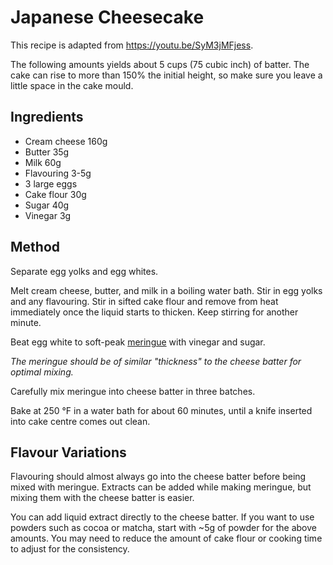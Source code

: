 # Japanese Cheesecake

This recipe is adapted from <https://youtu.be/SyM3jMFjess>.

The following amounts yields about 5 cups (75 cubic inch) of batter. The cake can rise to more than 150% the initial height, so make sure you leave a little space in the cake mould.

## Ingredients
* Cream cheese 160g
* Butter 35g
* Milk 60g
* Flavouring 3-5g
* 3 large eggs
* Cake flour 30g
* Sugar 40g
* Vinegar 3g

## Method
Separate egg yolks and egg whites.

Melt cream cheese, butter, and milk in a boiling water bath. Stir in egg yolks and any flavouring. Stir in sifted cake flour and remove from heat immediately once the liquid starts to thicken. Keep stirring for another minute.

Beat egg white to soft-peak [meringue](meringue) with vinegar and sugar.

*The meringue should be of similar "thickness" to the cheese batter for optimal mixing.*

Carefully mix meringue into cheese batter in three batches.

Bake at 250 &deg;F in a water bath for about 60 minutes, until a knife inserted into cake centre comes out clean.

## Flavour Variations
Flavouring should almost always go into the cheese batter before being mixed with meringue. Extracts can be added while making meringue, but mixing them with the cheese batter is easier.

You can add liquid extract directly to the cheese batter. If you want to use powders such as cocoa or matcha, start with ~5g of powder for the above amounts. You may need to reduce the amount of cake flour or cooking time to adjust for the consistency.